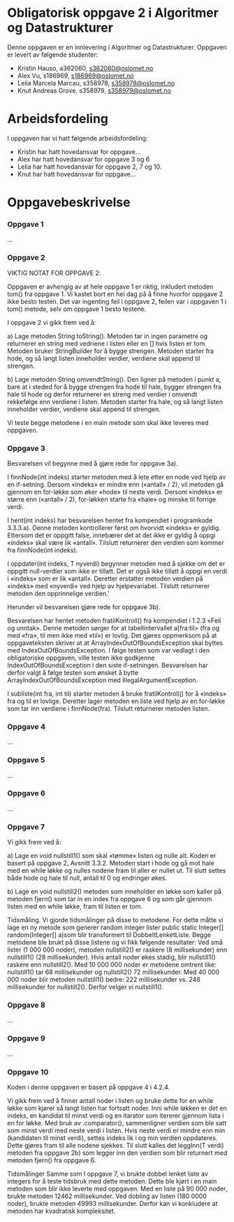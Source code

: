 # Obligatorisk oppgave 2 i Algoritmer og Datastrukturer

Denne oppgaven er en innlevering i Algoritmer og Datastrukturer. 
Oppgaven er levert av følgende studenter:
* Kristin Hauso, a362060, s362060@oslomet.no
* Alex Vu, s186969, s186969@oslomet.no
* Lelia Marcela Marcau, s358978, s358978@oslomet.no
* Knut Andreas Grove, s358979, s358979@oslomet.no

# Arbeidsfordeling

I oppgaven har vi hatt følgende arbeidsfordeling:
* Kristin har hatt hovedansvar for oppgave...
* Alex har hatt hovedansvar for oppgave 3 og 6
* Lelia har hatt hovedansvar for oppgave 2, 7 og 10.
* Knut har hatt hovedansvar for oppgave...

# Oppgavebeskrivelse

<h3>Oppgave 1</h3>
...

<h3>Oppgave 2</h3>
VIKTIG NOTAT FOR OPPGAVE 2:
<p>Oppgaven er avhengig av at hele oppgave 1 er riktig, inkludert metoden tom() fra oppgave 1. Vi kastet bort en hel dag på å finne hvorfor oppgave 2 ikke besto testen. Det var ingenting feil i oppgave 2, feilen var i oppgaven 1 i tom() metode, selv om oppgave 1 besto testene.
</p>
<p>I oppgave 2 vi gikk frem ved å:</p>
<p>a)	Lage metoden String toString(). Metoden tar in ingen parametre og returnerer en string med vedriene i listen eller en [] hvis listen er tom. Metoden bruker StringBuilder for å bygge strengen. Metoden starter fra hode, og så langt listen inneholder verdier, verdiene skal append til strengen.</p>
<p>b)	Lage metoden String omvendtString(). Den ligner på metoden i punkt a, bare at i steded for å bygge strengen fra hode til hale, bygger strengen fra hale til hode og derfor returnerer en streng med verdier i omvendt rekkefølge enn verdiene i listen. Metoden starter fra hale, og så langt listen inneholder verdier, verdiene skal append til strengen.</p>
<p>Vi teste begge metodene i en main metode som skal ikke leveres med oppgaven. </p>



<h3>Oppgave 3</h3>
<p>Besvarelsen vil begynne med å gjøre rede for oppgave 3a).</p>

<p>I finnNode(int indeks) starter metoden med å lete etter en node ved hjelp av en if-setning. Dersom 
«indeks» er mindre enn («antall» / 2), vil metoden gå gjennom en for-løkke som øker «hode» til neste 
verdi. Dersom «indeks» er større enn («antall» / 2), for-løkken starte fra «hale» og minske til forrige 
verdi.
</p>

<p>I hent(int indeks) har besvarelsen hentet fra kompendiet i programkode 3.3.3.a). Denne metoden 
kontrollerer først om hvorvidt «indeks» er gyldig. Ettersom det er oppgitt false, innebærer det at 
det ikke er gyldig å oppgi «indeks» skal være lik «antall». Tilslutt returnerer den verdien som kommer 
fra finnNode(int indeks).
</p>

<p>I oppdater(int  indeks,  T  nyverdi) begynner metoden med å sjekke om det er oppgitt null-verdier som 
ikke er tillatt. Det er også ikke tillatt å oppgi en verdi i «indeks» som er lik «antall». Deretter 
erstatter metoden verdien på «indeks» med «nyverdi» ved hjelp av hjelpevariabel. Tilslutt returnerer 
metoden den opprinnelige verdien.'
</p>

<p>Herunder vil besvarelsen gjøre rede for oppgave 3b).</p>

<p>Besvarelsen har hentet metoden fratilKontroll() fra kompendiet i 1.2.3  «Feil og unntak». Denne metoden 
sørger for at tabellintervallet a[fra:til> (fra og med «fra», til men ikke med «til») er lovlig. Det gjøres 
oppmerksom på at oppgaveteksten skriver at at ArrayIndexOutOfBoundsException skal byttes med 
IndexOutOfBoundsException. I følge testen som var vedlagt i den obligatoriske oppgaven, ville testen 
ikke godkjenne IndexOutOfBoundsException i den siste if-setningen. Besvarelsen har derfor valgt å følge 
testen som ønsket å bytte ArrayIndexOutOfBoundsException med IllegalArgumentException.
</p>

<p>I subliste(int  fra,  int  til) starter metoden å bruke fratilKontroll() for å «indeks» fra og til er 
lovlige. Deretter lager metoden en liste ved hjelp av en for-løkke som tar inn verdiene i finnNode(fra).
Tilslutt returnerer metoden listen.
</p>

<h3>Oppgave 4</h3>
...

<h3>Oppgave 5</h3>
...

<h3>Oppgave 6</h3>
...

<h3>Oppgave 7</h3>
Vi gikk frem ved å:</p>
<p>    a)	Lage en void nullstill1() som skal «tømme» listen og nulle alt. Koden er basert på oppgave 2, Avsnitt 3.3.2. Metoden start i hode og gå mot hale med en while løkke og nulles nodene fram til aller er nullet ut. Til slutt settes både hode og hale til null, antall til 0 og endringer økes.</p>
<p> b)	Lage en void nullstill2() metoden som inneholder en løkke som kaller på metoden fjern() som tar in en index fra oppgave 6 og som går gjennom listen med en while løkke, fram til listen er tom.</p>
<p>Tidsmåling. Vi gjorde tidsmålinger på disse to metodene. For dette måtte vi lage en ny metode som generer random integer lister public static Integer[] random(Integer[] a)som blir transformert til DobbeltLenketListe. Begge metodene ble brukt på disse listene og vi fikk følgende resultater:
    Ved små lister (1 000 000 noder), metoden nullstill2() er raskere (8 millisekunder) enn nullstill1() (28 millisekunder). Hvis antall noder økes stadig, blir nullstill1() raskere enn nullstill2(). Med 10 000 000 noder er metodene omtrent like: nullstill1() tar 68 millisekunder og nullstill2() 72 millisekunder.  Med 40 000 000 noder blir metoden nullstill1() bedre: 222 millisekunder vs. 248 millisekunder for nullstill2(). Derfor velger vi nullstill1().


<h3>Oppgave 8</h3>
...

<h3>Oppgave 9</h3>
...

<h3>Oppgave 10</h3>
<p>
Koden i denne oppgaven er basert på oppgave 4 i 4.2.4.</p>
<p>Vi gikk frem ved å finner antall noder i listen og bruke dette for en while løkke som kjører så langt listen har fortsatt noder. Inni while løkken er det en indeks, en kandidat til minst verdi og en itarator som itererer gjennom lista i en for løkke. Med bruk av .comparator(), sammenligner verdien som ble satt som minst verdi med neste verdi i listen. Hvis neste verdi er mindre enn min (kandidaten til minst verdi), settes indeks lik i og min verdien oppdateres. Dette gjøres fram til alle nodene sjekkes. Til slutt kalles det leggInn(T verdi) metoden fra oppgave 2b) som legger inn den verdien som blir returnert med metoden fjern() fra oppgave 6.</p>

<p>Tidsmålinger
Samme som I oppgave 7, vi brukte dobbel lenket liste av integers for å teste tidsbruk med dette metoden. Dette ble kjørt i en main metoden som blir ikke leverte med oppgaven.
Med en liste på 90 000 noder, brukte metoden 12462 millisekunder. Ved dobling av listen (180 0000 noder), brukte metoden 49993 millisekunder. Derfor kan vi konkludere at metoden har kvadratisk kompleksitet.

